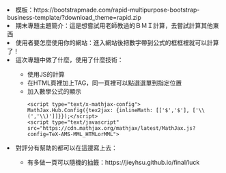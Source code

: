 # 
<li>模板：https://bootstrapmade.com/rapid-multipurpose-bootstrap-business-template/?download_theme=rapid.zip
<li>期末專題主題簡介：這是想嘗試用老師教過的ＢＭＩ計算，去嘗試計算其他東西
<li>使用者要怎麼使用你的網站：進入網站後把數字帶到公式的框框裡就可以計算了！
<li>這次專題中做了什麼，使用了什麼技術：
  <ul>  <ul>
    <li>使用JS的計算  
    <li>在HTML頁裡加上TAG，同一頁裡可以點選選單到指定位置
    <li>加入數學公式的顯示

    <script type="text/x-mathjax-config"> MathJax.Hub.Config({tex2jax: {inlineMath: [['$','$'], ['\\(','\\)']]}});</script>
    <script type="text/javascript" src="https://cdn.mathjax.org/mathjax/latest/MathJax.js?config=TeX-AMS-MML_HTMLorMML">

     
  </ul></ul>
<li>對評分有幫助的都可以在這邊寫上去：
    <ul>  <ul>
  <li>有多做一頁可以隨機的抽籤：https://jieyhsu.github.io/final/luck
 </ul></ul>
